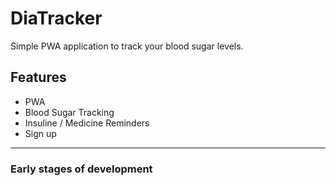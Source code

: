 # DiaTracker

Simple PWA application to track your blood sugar levels.

## Features

- PWA
- Blood Sugar Tracking
- Insuline / Medicine Reminders
- Sign up

___

### Early stages of development
